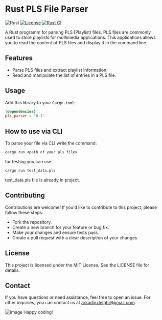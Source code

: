 # Rust PLS File Parser

![Rust](https://img.shields.io/badge/language-Rust-orange.svg)
[![License](https://img.shields.io/badge/license-MIT-blue.svg)](LICENSE)
[![Rust CI](https://github.com/yourusername/rust-pls-parser/workflows/Rust%20CI/badge.svg)](https://github.com/yourusername/rust-pls-parser/actions)

A Rust programm for parsing PLS (Playlist) files.
PLS files are commonly used to store playlists for multimedia applications.
This applications allows you to read the content of PLS files
and display it in the command line.

## Features

- Parse PLS files and extract playlist information.
- Read and manipulate the list of entries in a PLS file.

## Usage

Add this library to your `Cargo.toml`:

```toml
[dependencies]
pls_parser = "0.1"
```

## How to use via CLI

To parse your file via CLI write the command:

```cmd
cargo run <path of your pls file>
```

for testing you can use

```cmd
cargo run test_data.pls
```

test_data.pls file is already in project.

## Contributing
Contributions are welcome! If you'd like to contribute to this project, please follow these steps:

- Fork the repository.
- Create a new branch for your feature or bug fix.
- Make your changes and ensure tests pass.
- Create a pull request with a clear description of your changes.

## License
This project is licensed under the MIT License. See the LICENSE file for details.

## Contact
If you have questions or need assistance, feel free to open an issue.
For other inquiries, you can contact us at arkadiy.delphi@gmail.com.

![image](https://github.com/arkananasfa/my_parser_kma_group3Kovalenko/assets/49276383/af1f9681-b95b-43d8-960b-45e10d5312d0)
Happy coding!

